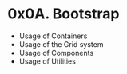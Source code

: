 # 0x0A. Bootstrap

- Usage of Containers
- Usage of the Grid system
- Usage of Components
- Usage of Utilities
